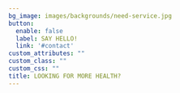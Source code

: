 ```yaml
---
bg_image: images/backgrounds/need-service.jpg
button:
  enable: false
  label: SAY HELLO!
  link: '#contact'
custom_attributes: ""
custom_class: ""
custom_css: ""
title: LOOKING FOR MORE HEALTH?
---
```

